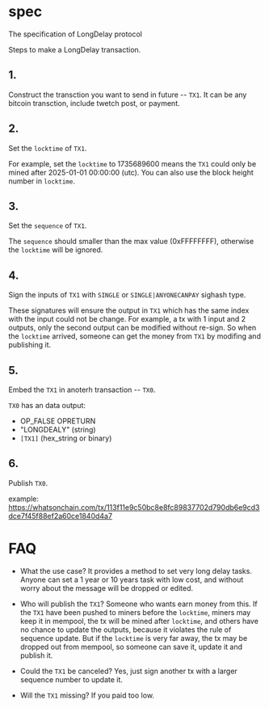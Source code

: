 # spec
The specification of LongDelay protocol

Steps to make a LongDelay transaction.

## 1. 
 Construct the transction you want to send in future -- `TX1`. It can be any bitcoin transction, include twetch post, or payment.

## 2. 
  Set the `locktime` of `TX1`.

  For example, set the `locktime` to 1735689600 means the `TX1` could only be mined after 2025-01-01 00:00:00 (utc).
  You can also use the block height number in `locktime`.

## 3. 
  Set the `sequence` of `TX1`.

  The `sequence` should smaller than the max value (0xFFFFFFFF), otherwise the `locktime` will be ignored.

## 4. 
  Sign the inputs of `TX1` with `SINGLE` or `SINGLE|ANYONECANPAY` sighash type.

  These signatures will ensure the output in `TX1` which has the same index with the input could not be change.
  For example, a tx with 1 input and 2 outputs, only the second output can be modified without re-sign. So when the `locktime` arrived, someone can get the money from `TX1` by modifing and publishing it.

## 5. 

  Embed the `TX1` in anoterh transaction -- `TX0`.

  `TX0` has an data output:

  - OP_FALSE OPRETURN
  - "LONGDEALY" (string)
  - `[TX1]` (hex_string or binary)

## 6. 
  Publish `TX0`.

  example: https://whatsonchain.com/tx/113f11e9c50bc8e8fc89837702d790db6e9cd3dce7f45f88ef2a60ce1840d4a7

# FAQ

- What the use case?
It provides a method to set very long delay tasks. Anyone can set a 1 year or 10 years task with low cost, and without worry about the message will be dropped or edited.

- Who will publish the `TX1`?
Someone who wants earn money from this. If the `TX1` have been pushed to miners before the `locktime`, miners may keep it in mempool, the tx will be mined after `locktime`, and others have no chance to update the outputs, because it violates the rule of sequence update. But if the `locktime` is very far away, the tx may be dropped out from mempool, so someone can save it, update it and publish it.

- Could the `TX1` be canceled?
Yes, just sign another tx with a larger sequence number to update it.

- Will the `TX1` missing?
If you paid too low.
